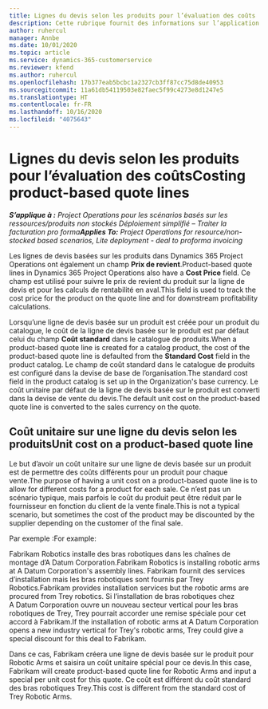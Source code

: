 ```yaml
---
title: Lignes du devis selon les produits pour l’évaluation des coûts
description: Cette rubrique fournit des informations sur l’application d’un prix de revient à une ligne de devis basée sur un produit.
author: ruhercul
manager: Annbe
ms.date: 10/01/2020
ms.topic: article
ms.service: dynamics-365-customerservice
ms.reviewer: kfend
ms.author: ruhercul
ms.openlocfilehash: 17b377eab5bcbc1a2327cb3ff87cc75d8de40953
ms.sourcegitcommit: 11a61db54119503e82faec5f99c4273e8d1247e5
ms.translationtype: HT
ms.contentlocale: fr-FR
ms.lasthandoff: 10/16/2020
ms.locfileid: "4075643"
---
```

# <a name="costing-product-based-quote-lines"></a><span data-ttu-id="b967e-103">Lignes du devis selon les produits pour l’évaluation des coûts</span><span class="sxs-lookup"><span data-stu-id="b967e-103">Costing product-based quote lines</span></span>

<span data-ttu-id="b967e-104">_**S’applique à :** Project Operations pour les scénarios basés sur les ressources/produits non stockés Déploiement simplifié – Traiter la facturation pro forma_</span><span class="sxs-lookup"><span data-stu-id="b967e-104">_**Applies To:** Project Operations for resource/non-stocked based scenarios, Lite deployment - deal to proforma invoicing_</span></span>


<span data-ttu-id="b967e-105">Les lignes de devis basées sur les produits dans Dynamics 365 Project Operations ont également un champ **Prix de revient**.</span><span class="sxs-lookup"><span data-stu-id="b967e-105">Product-based quote lines in Dynamics 365 Project Operations also have a **Cost Price** field.</span></span> <span data-ttu-id="b967e-106">Ce champ est utilisé pour suivre le prix de revient du produit sur la ligne de devis et pour les calculs de rentabilité en aval.</span><span class="sxs-lookup"><span data-stu-id="b967e-106">This field is used to track the cost price for the product on the quote line and for downstream profitability calculations.</span></span>

<span data-ttu-id="b967e-107">Lorsqu’une ligne de devis basée sur un produit est créée pour un produit du catalogue, le coût de la ligne de devis basée sur le produit est par défaut celui du champ **Coût standard** dans le catalogue de produits.</span><span class="sxs-lookup"><span data-stu-id="b967e-107">When a product-based quote line is created for a catalog product, the cost of the product-based quote line is defaulted from the **Standard Cost** field in the product catalog.</span></span> <span data-ttu-id="b967e-108">Le champ de coût standard dans le catalogue de produits est configuré dans la devise de base de l’organisation.</span><span class="sxs-lookup"><span data-stu-id="b967e-108">The standard cost field in the product catalog is set up in the Organization's base currency.</span></span> <span data-ttu-id="b967e-109">Le coût unitaire par défaut de la ligne de devis basée sur le produit est converti dans la devise de vente du devis.</span><span class="sxs-lookup"><span data-stu-id="b967e-109">The default unit cost on the product-based quote line is converted to the sales currency on the quote.</span></span>

## <a name="unit-cost-on-a-product-based-quote-line"></a><span data-ttu-id="b967e-110">Coût unitaire sur une ligne du devis selon les produits</span><span class="sxs-lookup"><span data-stu-id="b967e-110">Unit cost on a product-based quote line</span></span>

<span data-ttu-id="b967e-111">Le but d’avoir un coût unitaire sur une ligne de devis basée sur un produit est de permettre des coûts différents pour un produit pour chaque vente.</span><span class="sxs-lookup"><span data-stu-id="b967e-111">The purpose of having a unit cost on a product-based quote line is to allow for different costs for a product for each sale.</span></span> <span data-ttu-id="b967e-112">Ce n’est pas un scénario typique, mais parfois le coût du produit peut être réduit par le fournisseur en fonction du client de la vente finale.</span><span class="sxs-lookup"><span data-stu-id="b967e-112">This is not a typical scenario, but sometimes the cost of the product may be discounted by the supplier depending on the customer of the final sale.</span></span>

<span data-ttu-id="b967e-113">Par exemple :</span><span class="sxs-lookup"><span data-stu-id="b967e-113">For example:</span></span>

<span data-ttu-id="b967e-114">Fabrikam Robotics installe des bras robotiques dans les chaînes de montage d’A Datum Corporation.</span><span class="sxs-lookup"><span data-stu-id="b967e-114">Fabrikam Robotics is installing robotic arms at A Datum Corporation's assembly lines.</span></span> <span data-ttu-id="b967e-115">Fabrikam fournit des services d’installation mais les bras robotiques sont fournis par Trey Robotics.</span><span class="sxs-lookup"><span data-stu-id="b967e-115">Fabrikam provides installation services but the robotic arms are procured from Trey robotics.</span></span> <span data-ttu-id="b967e-116">Si l’installation de bras robotiques chez A Datum Corporation ouvre un nouveau secteur vertical pour les bras robotiques de Trey, Trey pourrait accorder une remise spéciale pour cet accord à Fabrikam.</span><span class="sxs-lookup"><span data-stu-id="b967e-116">If the installation of robotic arms at A Datum Corporation opens a new industry vertical for Trey's robotic arms, Trey could give a special discount for this deal to Fabrikam.</span></span>

<span data-ttu-id="b967e-117">Dans ce cas, Fabrikam créera une ligne de devis basée sur le produit pour Robotic Arms et saisira un coût unitaire spécial pour ce devis.</span><span class="sxs-lookup"><span data-stu-id="b967e-117">In this case, Fabrikam will create product-based quote line for Robotic Arms and input a special per unit cost for this quote.</span></span> <span data-ttu-id="b967e-118">Ce coût est différent du coût standard des bras robotiques Trey.</span><span class="sxs-lookup"><span data-stu-id="b967e-118">This cost is different from the standard cost of Trey Robotic Arms.</span></span>
